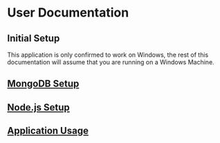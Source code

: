 # User Documentation

## Initial Setup

This application is only confirmed to work on Windows, the rest of this documentation will assume that you are running on a Windows Machine.

## [MongoDB Setup](https://github.com/trentmaas2001/TeamFraggleRock/blob/main/Assignments/UserDoc/MongoDBSetup.md)

## [Node.js Setup](https://github.com/trentmaas2001/TeamFraggleRock/blob/main/Assignments/UserDoc/NodeJSSetup.md)

## [Application Usage](https://github.com/trentmaas2001/TeamFraggleRock/blob/main/Assignments/UserDoc/ApplicationUsage.md)